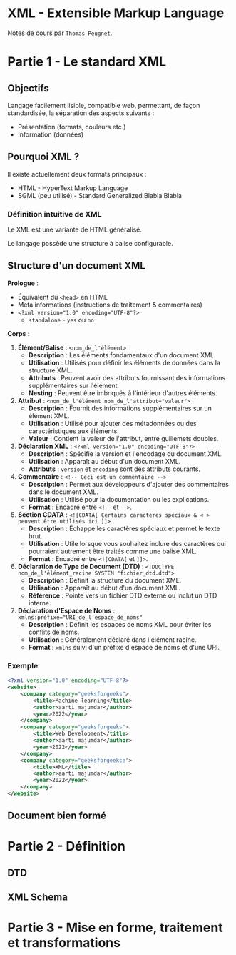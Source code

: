 # XML - Extensible Markup Language

 Notes de cours par `Thomas Peugnet`.

# Partie 1 - Le standard XML

## Objectifs

Langage facilement lisible, compatible web, permettant, de façon standardisée, la séparation des aspects suivants : 

- Présentation (formats, couleurs etc.)
- Information (données)

## Pourquoi XML ?

Il existe actuellement deux formats principaux :

- HTML - HyperText Markup Language
- SGML (peu utilisé) - Standard Generalized Blabla Blabla

### Définition intuitive de XML

Le XML est une variante de HTML généralisé.

Le langage possède une structure à balise configurable.

## Structure d'un document XML

**Prologue** :

- Équivalent du `<head>` en HTML
- Meta informations (instructions de traitement & commentaires)
- `<?xml version="1.0" encoding="UTF-8"?>`
  - `standalone` - `yes` ou `no`

**Corps** : 

1. **Élément/Balise** : `<nom_de_l'élément>`
   - **Description** : Les éléments fondamentaux d'un document XML.
   - **Utilisation** : Utilisés pour définir les éléments de données dans la structure XML.
   - **Attributs** : Peuvent avoir des attributs fournissant des informations supplémentaires sur l'élément.
   - **Nesting** : Peuvent être imbriqués à l'intérieur d'autres éléments.
2. **Attribut** : `<nom_de_l'élément nom_de_l'attribut="valeur">`
   - **Description** : Fournit des informations supplémentaires sur un élément XML.
   - **Utilisation** : Utilisé pour ajouter des métadonnées ou des caractéristiques aux éléments.
   - **Valeur** : Contient la valeur de l'attribut, entre guillemets doubles.
3. **Déclaration XML** : `<?xml version="1.0" encoding="UTF-8"?>`
   - **Description** : Spécifie la version et l'encodage du document XML.
   - **Utilisation** : Apparaît au début d'un document XML.
   - **Attributs** : `version` et `encoding` sont des attributs courants.
4. **Commentaire** : `<!-- Ceci est un commentaire -->`
   - **Description** : Permet aux développeurs d'ajouter des commentaires dans le document XML.
   - **Utilisation** : Utilisé pour la documentation ou les explications.
   - **Format** : Encadré entre `<!--` et `-->`.
5. **Section CDATA** : `<![CDATA[ Certains caractères spéciaux & < > peuvent être utilisés ici ]]>`
   - **Description** : Échappe les caractères spéciaux et permet le texte brut.
   - **Utilisation** : Utile lorsque vous souhaitez inclure des caractères qui pourraient autrement être traités comme une balise XML.
   - **Format** : Encadré entre `<![CDATA[` et `]]>`.
6. **Déclaration de Type de Document (DTD)** : `<!DOCTYPE nom_de_l'élément_racine SYSTEM "fichier_dtd.dtd">`
   - **Description** : Définit la structure du document XML.
   - **Utilisation** : Apparaît au début d'un document XML.
   - **Référence** : Pointe vers un fichier DTD externe ou inclut un DTD interne.
7. **Déclaration d'Espace de Noms** : `xmlns:préfixe="URI_de_l'espace_de_noms"`
   - **Description** : Définit les espaces de noms XML pour éviter les conflits de noms.
   - **Utilisation** : Généralement déclaré dans l'élément racine.
   - **Format** : `xmlns` suivi d'un préfixe d'espace de noms et d'une URI.

### Exemple

```xml
<?xml version="1.0" encoding="UTF-8"?>
<website>
    <company category="geeksforgeeks">
        <title>Machine learning</title>
        <author>aarti majumdar</author>
        <year>2022</year>
    </company>
    <company category="geeksforgeeks">
        <title>Web Development</title>
        <author>aarti majumdar</author>
        <year>2022</year>
    </company>
    <company category="geeksforgeekse">
        <title>XML</title>
        <author>aarti majumdar</author>
        <year>2022</year>
    </company>
</website>
```

## 

## Document bien formé

# Partie 2 - Définition

## DTD

## XML Schema

# Partie 3 - Mise en forme, traitement et transformations